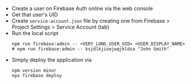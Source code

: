 - Create a user on Firebase Auth online via the web console
- Get that user's UID
- Create `service-account.json` file by creating one from Firebase > Project Settings > Service Account (tab)
- Run the local script
  ```
  npm run firebase:admin -- <VERY_LONG_USER_UID> <USER_DISPLAY_NAME>
  # npm run firebase:admin -- ksjdlkjioejwqjkldsa "John Smith"
  ```
- Simply deploy the application via
  ```
  npm version minor
  npx firebase deploy
  ```
